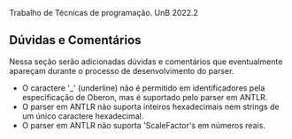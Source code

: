 Trabalho de Técnicas de programação. UnB 2022.2

## Dúvidas e Comentários
Nessa seção serão adicionadas dúvidas e comentários que eventualmente apareçam durante o processo de desenvolvimento do parser.
- O caractere '\_' (underline) não é permitido em identificadores pela especificação de Oberon, mas é suportado pelo parser em ANTLR.
- O parser em ANTLR não suporta inteiros hexadecimais nem strings de um único caractere hexadecimal.
- O parser em ANTLR não suporta 'ScaleFactor's em números reais.